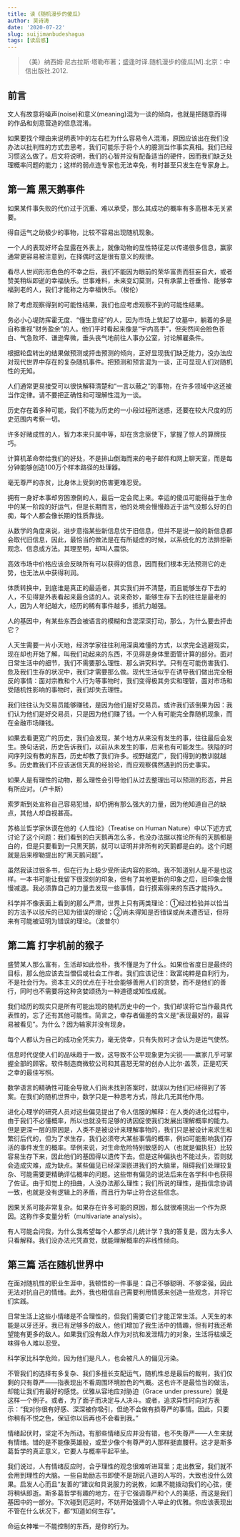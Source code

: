 ```yaml
---
title: 读《随机漫步的傻瓜》
author: 吴诗涛
date: '2020-07-22'
slug: suijimanbudeshagua
tags: [读后感]
---
```


> （美）纳西姆·尼古拉斯·塔勒布著；盛逢时译.随机漫步的傻瓜[M].北京：中信出版社.2012.

## 前言

文人有故意将噪声(noise)和意义(meaning)混为一谈的倾向，也就是把随意而得的作品和刻意营造的信息混淆。

如果要找个理由来说明表1中的左右栏为什么容易令人混淆，原因应该出在我们没办法以批判性的方式去思考，我们可能乐于将个人的臆测当作事实真相。我们已经习惯这么做了。后文将说明，我们的心智并没有配备适当的硬件，因而我们缺乏处理概率问题的能力；这样的弱点连专家也无法幸免，有时甚至只发生在专家身上。

## 第一篇 黑天鹅事件

如果某件事失败的代价过于沉重、难以承受，那么其成功的概率有多高根本无关紧要。

得自运气之助极少的事物，比较不容易出现随机现象。

一个人的表现好坏会显露在外表上，就像动物的显性特征足以传递很多信息，赢家通常更容易被注意到，在择偶时这是很有意义的规律。

看尽人世间形形色色的不幸之后，我们不能因为眼前的荣华富贵而狂妄自大，或者赞美稍纵即逝的幸福快乐。世事难料，未来变幻莫测，只有承蒙上苍垂怜、能够幸福到老的人，我们才能称之为幸福快乐。（梭伦）

除了考虑观察得到的可能性结果，我们也应考虑观察不到的可能性结果。

务必小心堤防挥霍无度、“懂生意经”的人，因为市场上筑起了坟墓中，躺着的多是自称重视“财务盈余”的人。他们平时看起来像是“宇内高手”，但突然间会脸色苍白、气急败坏、谦逊卑微，垂头丧气地前往人事办公室，讨论解雇条件。

根据轮盘转出的结果做预测或抨击预测的倾向，正好显现我们缺乏能力，没办法应对现代世界中存在的复杂随机事件。把预测和预言混为一谈，正可显现人们对随机性的无知。

人们通常更易接受可以很快解释清楚和“一言以蔽之”的事物，在许多领域中这还被当作定律。请不要把正确性和可理解性混为一谈。

历史存在着多种可能，我们不能为历史的一小段过程所迷惑，还要在较大尺度的历史范围内考察一切。

许多好赌成性的人，智力本来只属中等，却在贪念驱使下，掌握了惊人的算牌技巧。

计算机革命带给我们的好处，不是排山倒海而来的电子邮件和网上聊天室，而是每分钟能够创造100万个样本路径的处理器。

毫无尊严的赤贫，比身体上受到的伤害更难忍受。

拥有一身好本事却穷困潦倒的人，最后一定会爬上来。幸运的傻瓜可能得益于生命中的某一阶段的好运气，但是长期而言，他的处境会慢慢趋近于运气没那么好的白痴，每个人都会像长期的性质靠拢。

从数学的角度来说，进步意指某些新信息优于旧信息，但并不是说一般的新信息都会取代旧信息，因此，最恰当的做法是在有所疑虑的时候，以系统化的方法排拒新观念、信息或方法。其理至明，却叫人震惊。

高效市场中价格应该会反映所有可以获得的信息，因而我们根本无法预测它的走势，也无法从中获得利润。

体质转换中，到底谁是真正的最适者，其实我们并不清楚，而且能够生存下去的人，不见得是外表看起来最合适的人。说来奇妙，能够生存下去的往往是最老的人，因为人年纪越大，经历的稀有事件越多，抵抗力越强。

人的基因中，有某些东西会被语言的模糊和含混深深打动，那么，为什么要去抨击它？

人天生需要一片小天地，经济学家往往利用深奥难懂的方式，以求完全逃避现实，现在却也开始了解，叫我们动起来的东西，不见得是身体里面管计算的部分。面对日常生活中的细节，我们不需要那么理性、那么讲究科学。只有在可能伤害我们、危及我们生存的状况中，我们才需要那么做。现代生活似乎在诱导我们做出完全相反的事情：面对宗教和个人行为等事物时，我们变得极其务实和理智，面对市场和受随机性影响的事物时，我们却失去理性。

我们往往认为交易员能够赚钱，是因为他们是好交易员。或许我们该倒果为因：我们认为他们是好交易员，只是因为他们赚了钱。一个人有可能完全靠随机现象，而在金融市场赚钱。

如果去看更宽广的历史，我们会发现，某个地方从来没有发生的事，往往最后会发生。换句话说，历史告诉我们，以前从未发生的事，后来也有可能发生。狭隘的时间序列没有教的东西，历史却教了我们许多。视野越宽广，我们得到的教训就越多。历史教我们不应该迷信天真的经验论，而应观察偶然遇到的历史事实。

如果人是有理性的动物，那么理性会引导他们从过去整理出可以预测的形态，并且有所应对。（卢卡斯）

索罗斯到处宣称自己容易犯错，却仍拥有那么强大的力量，因为他知道自己的缺点，其他人却自视甚高。

苏格兰哲学家休谟在他的《人性论》（Treatise on Human Nature）中以下述方式讨论了这个问题：我们看到的白天鹅再怎么多，也没办法据以推论所有的天鹅都是白的，但是只要看到一只黑天鹅，就可以证明并非所有的天鹅都是白的。这个问题就是后来穆勒提出的“黑天鹅问题”。

虽然我读过很多书，但在行为上极少受所读内容的影响。我不知道别人是不是也这样。一本书可能让我留下很深刻的印象，但有了其他更新的印象之后，旧印象会慢慢减退。我必须靠自己的力量去发现一些事情，自行摸索得来的东西才能持久。

科学并不像表面上看到的那么严肃，世界上只有两类理论：①经过检验并以恰当的方法予以驳斥的已知为错误的理论；②尚未得知是否错误或尚未遭否证，但将来有可能被证明为错误的理论。（波普尔）

## 第二篇 打字机前的猴子

盛赞某人那么富有，生活却如此俭朴，我不懂是为了什么。如果俭省度日是最终的目标，那么他应该去当僧侣或社会工作者。我们应该记住：致富纯粹是自利行为，不是社会行为。资本主义的优点在于社会能够善用人们的贪婪，而不是他们的善行，同时也不需要将这种贪婪颂扬为一种道德或知性成就。

我们经历的现实只是所有可能出现的随机历史中的一个，我们却误将它当作最具代表性的，忘了还有其他可能性。简言之，幸存者偏差的含义是“表现最好的，最容易被看见”。为什么？因为输家并没有现身。

每个人都认为自己的成功全凭实力，毫无侥幸，只有失败时才会认为是运气使然。

信息时代促使人们的品味趋于一致，这导致不公平现象更为尖锐——赢家几乎可掌握全部的顾客。软件制造商微软公司和其喜怒无常的创办人比尔·盖茨，正是叨天之幸的最佳写照。

数学语言的精确性可能会导致人们尚未找到答案时，就误以为他们已经得到了答案。在我们的随机世界中，数学只是一种思考方式，除此几无其他作用。

进化心理学的研究人员对这些偏见提出了令人信服的解释：在人类的进化过程中，由于我们不必懂概率，所以也就没有足够的诱因促使我们发展出理解概率的能力。但是更深一层的原因是，人类不是被设计来理解事物的，我们只是被设计来求生和繁衍后代的，但为了求生存，我们必须夸大某些事情的概率，例如可能影响我们存活的事件发生的概率。举例来说，对生命危险特别敏感的人（也就是偏执狂）比较容易生存下来，因此他们的基因得以遗传下去。但是这种偏执也不能过头，否则就会造成灾难，成为缺点。某些偏见已经深深嵌进我们的大脑里，阻碍我们处理较复杂、可能需要更精确评估概率的问题。这些带有偏见的说法后来在各学科中也获得了佐证。由于知觉上的扭曲，人没办法那么理性；我们所说的理性，是指信念协调一致，也就是没有逻辑上的矛盾，而且行为举止符合这些信念。

因果关系可能非常复杂。如果存在许多可能的原因，那么就很难挑出一个作为原因。这称作多变量分析（multivariate analysis）。

有人可能会问我，为什么我希望每个人都学点儿统计学？我的答复是，因为太多人只看解释。我们没办法光凭直觉，就能理解概率的非线性倾向。

## 第三篇 活在随机世界中

在面对随机性的职业生涯中，我顿悟的一件事是：自己不够聪明、不够坚强，因此无法对抗自己的情绪。此外，我也相信自己需要利用情感来创造一些观念，并将它们实践。

日常生活上这些小情绪是不合理性的，但我们需要它们才能正常生活。人天生的本能是以牙还牙。我已有足够多的敌人，他们增加了我生活中的情趣，但有时我还希望能有更多的敌人。如果我们没有敌人作为对抗和发泄精力的对象，生活将枯燥乏味得令人难以忍受。

科学家比科学危险，因为他们是凡人，也会被凡人的偏见污染。

不管我们的选择有多复杂、我们多擅长支配运气，随机性总是最后的裁判，我们仅剩的只有尊严——指表现出不看周围环境脸色的气概。这也许不是最恰当的做法，却能让我们有最好的感觉。优雅从容地应对胁迫（Grace under pressure）就是这样一个例子。或者，为了面子而决定与人决斗。或者，追求异性时向对方表示：“我对你很有好感、深深被你吸引，但绝不会做有损尊严的事情。因此，只要你稍有不悦之色，保证你以后再也不会看到我。”

情绪起伏时，坚定不为所动。有那些情绪反应并没有错，也不失尊严——人生来就有情绪。错的是不能像英雄般，或至少像个有尊严的人那样挺直腰杆。这才是斯多葛哲学的真正意义，它要人与概率平起平坐。

我们说过，人有情绪反应时，合乎理性的观念很难听进耳里；走出教室，我们就不会用到理性的大脑。一些自助励志书即使不是胡说八道的人写的，大致也没什么效果。启发人心而且“友善的”建议和具说服力的说教，如果不能拨动我们的心弦，便将稍纵即逝。斯多葛哲学有趣的地方，在于它强调尊严和个人的美感，而这是我们基因中的一部分。下次碰到厄运时，不妨开始强调个人举止的优雅。你应该表现出不管在什么状况下，都“知道如何生存”。

命运女神唯一不能控制的东西，是你的行为。
